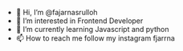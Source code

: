 - 👋 Hi, I’m @fajarnasrulloh
- 👀 I’m interested in Frontend Developer 
- 🌱 I’m currently learning Javascript and python
- 📫 How to reach me follow my instagram fjarrna
